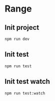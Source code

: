 # Range

## Init project
``
    npm run dev
``

## Init test
``
    npm run test
``

## Init test watch
``
    npm run test:watch
``